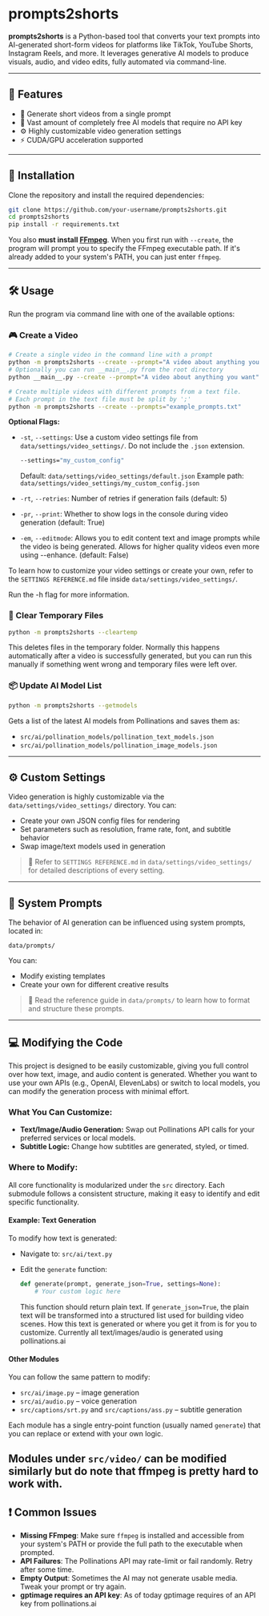 # prompts2shorts

**prompts2shorts** is a Python-based tool that converts your text prompts into AI-generated short-form videos for platforms like TikTok, YouTube Shorts, Instagram Reels, and more. It leverages generative AI models to produce visuals, audio, and video edits, fully automated via command-line.

---

## 🔧 Features

* 🎥 Generate short videos from a single prompt
* 🧠 Vast amount of completely free AI models that require no API key
* ⚙️ Highly customizable video generation settings
* ⚡ CUDA/GPU acceleration supported

---

## 🚀 Installation

Clone the repository and install the required dependencies:

```bash
git clone https://github.com/your-username/prompts2shorts.git
cd prompts2shorts
pip install -r requirements.txt
```

You also **must install [FFmpeg](https://www.ffmpeg.org/download.html)**. When you first run with `--create`, the program will prompt you to specify the FFmpeg executable path. If it's already added to your system's PATH, you can just enter `ffmpeg`.

---

## 🛠️ Usage

Run the program via command line with one of the available options:

### 🎮 Create a Video

```bash
# Create a single video in the command line with a prompt
python -m prompts2shorts --create --prompt="A video about anything you want"
# Optionally you can run __main__.py from the root directory
python __main__.py --create --prompt="A video about anything you want"

# Create multiple videos with different prompts from a text file. 
# Each prompt in the text file must be split by ';'
python -m prompts2shorts --create --prompts="example_prompts.txt"
```

**Optional Flags:**

* `-st`, `--settings`: Use a custom video settings file from `data/settings/video_settings/`. Do not include the `.json` extension.

  ```bash
  --settings="my_custom_config"
  ```

  Default: `data/settings/video_settings/default.json`
  Example path: `data/settings/video_settings/my_custom_config.json`

* `-rt`, `--retries`: Number of retries if generation fails (default: 5)
* `-pr`, `--print`: Whether to show logs in the console during video generation (default: True)
* `-em`, `--editmode`: Allows you to edit content text and image prompts while the video is being generated. Allows for higher quality videos even more using --enhance. (default: False)

To learn how to customize your video settings or create your own, refer to the `SETTINGS REFERENCE.md` file inside `data/settings/video_settings/`.

Run the -h flag for more information.

### 🧹 Clear Temporary Files

```bash
python -m prompts2shorts --cleartemp
```

This deletes files in the temporary folder. Normally this happens automatically after a video is successfully generated, but you can run this manually if something went wrong and temporary files were left over.

### 📦 Update AI Model List

```bash
python -m prompts2shorts --getmodels
```

Gets a list of the latest AI models from Pollinations and saves them as:

* `src/ai/pollination_models/pollination_text_models.json`
* `src/ai/pollination_models/pollination_image_models.json`

---

## ⚙️ Custom Settings

Video generation is highly customizable via the `data/settings/video_settings/` directory. You can:

* Create your own JSON config files for rendering
* Set parameters such as resolution, frame rate, font, and subtitle behavior
* Swap image/text models used in generation

> 📃 Refer to `SETTINGS REFERENCE.md` in `data/settings/video_settings/` for detailed descriptions of every setting.

---

## 🧠 System Prompts

The behavior of AI generation can be influenced using system prompts, located in:

```
data/prompts/
```

You can:

* Modify existing templates
* Create your own for different creative results

> 📃 Read the reference guide in `data/prompts/` to learn how to format and structure these prompts.

---

## 💻 Modifying the Code

This project is designed to be easily customizable, giving you full control over how text, image, and audio content is generated. Whether you want to use your own APIs (e.g., OpenAI, ElevenLabs) or switch to local models, you can modify the generation process with minimal effort.

### What You Can Customize:

* **Text/Image/Audio Generation:** Swap out Pollinations API calls for your preferred services or local models.
* **Subtitle Logic:** Change how subtitles are generated, styled, or timed.

### Where to Modify:

All core functionality is modularized under the `src` directory. Each submodule follows a consistent structure, making it easy to identify and edit specific functionality.

#### Example: Text Generation

To modify how text is generated:

* Navigate to: `src/ai/text.py`
* Edit the `generate` function:

  ```python
  def generate(prompt, generate_json=True, settings=None):
      # Your custom logic here
  ```

  This function should return plain text. If `generate_json=True`, the plain text will be transformed into a structured list used for building video scenes. How this text is generated or where you get it from is for you to customize. Currently all text/images/audio is generated using pollinations.ai

#### Other Modules

You can follow the same pattern to modify:

* `src/ai/image.py` – image generation
* `src/ai/audio.py` – voice generation
* `src/captions/srt.py` and `src/captions/ass.py` – subtitle generation

Each module has a single entry-point function (usually named `generate`) that you can replace or extend with your own logic.

Modules under `src/video/` can be modified similarly but do note that ffmpeg is pretty hard to work with.
---

## ❗ Common Issues

* **Missing FFmpeg**: Make sure `ffmpeg` is installed and accessible from your system's PATH or provide the full path to the executable when prompted.
* **API Failures**: The Pollinations API may rate-limit or fail randomly. Retry after some time.
* **Empty Output**: Sometimes the AI may not generate usable media. Tweak your prompt or try again.
* **gptimage requires an API key**: As of today gptimage requires of an API key from pollinations.ai